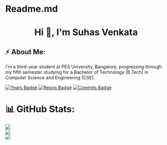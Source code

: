 # Readme.md

<h1 align="center">Hi 👋, I'm Suhas Venkata</h1>

## ⚡️ About Me:
I'm a third-year student at PES University, Bangalore, progressing through my fifth semester studying for a Bachelor of Technology (B.Tech) in Computer Science and Engineering (CSE).

[![Years Badge](https://badges.pufler.dev/years/sUhAs1011)](https://badges.pufler.dev) 
[![Repos Badge](https://badges.pufler.dev/repos/sUhAs1011)](https://badges.pufler.dev)
[![Commits Badge](https://badges.pufler.dev/commits/monthly/sUhAs1011)](https://badges.pufler.dev)


# 📊 GitHub Stats:
![](https://github-readme-stats.vercel.app/api?username=sUhAs1011&theme=dark&hide_border=true&include_all_commits=true&count_private=true)<br/>
![](https://github-readme-streak-stats.herokuapp.com/?user=sUhAs1011&theme=dark&hide_border=true)<br/>
![](https://github-readme-stats.vercel.app/api/top-langs/?username=sUhAs1011&theme=dark&hide_border=true&include_all_commits=true&count_private=true&layout=compact)


